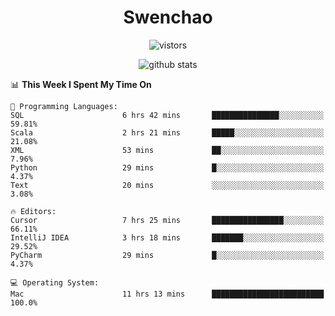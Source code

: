 <h1 align="center">Swenchao</h3>

<p align="center">
  <img src="https://visitor-badge.glitch.me/badge?page_id=Swenchao" alt="vistors" />
</p>

<p align="center">
  <img src="https://github-readme-stats.vercel.app/api?username=Swenchao&count_private=true&show_icons=true&theme=vue-dark&hide_title=true" alt="github stats" />
</p>

<!--START_SECTION:waka-->
📊 **This Week I Spent My Time On** 

```text
💬 Programming Languages: 
SQL                      6 hrs 42 mins       ███████████████░░░░░░░░░░   59.81% 
Scala                    2 hrs 21 mins       █████░░░░░░░░░░░░░░░░░░░░   21.08% 
XML                      53 mins             ██░░░░░░░░░░░░░░░░░░░░░░░   7.96% 
Python                   29 mins             █░░░░░░░░░░░░░░░░░░░░░░░░   4.37% 
Text                     20 mins             ░░░░░░░░░░░░░░░░░░░░░░░░░   3.08%

🔥 Editors: 
Cursor                   7 hrs 25 mins       ████████████████░░░░░░░░░   66.11% 
IntelliJ IDEA            3 hrs 18 mins       ███████░░░░░░░░░░░░░░░░░░   29.52% 
PyCharm                  29 mins             █░░░░░░░░░░░░░░░░░░░░░░░░   4.37%

💻 Operating System: 
Mac                      11 hrs 13 mins      █████████████████████████   100.0%

```


<!--END_SECTION:waka-->
